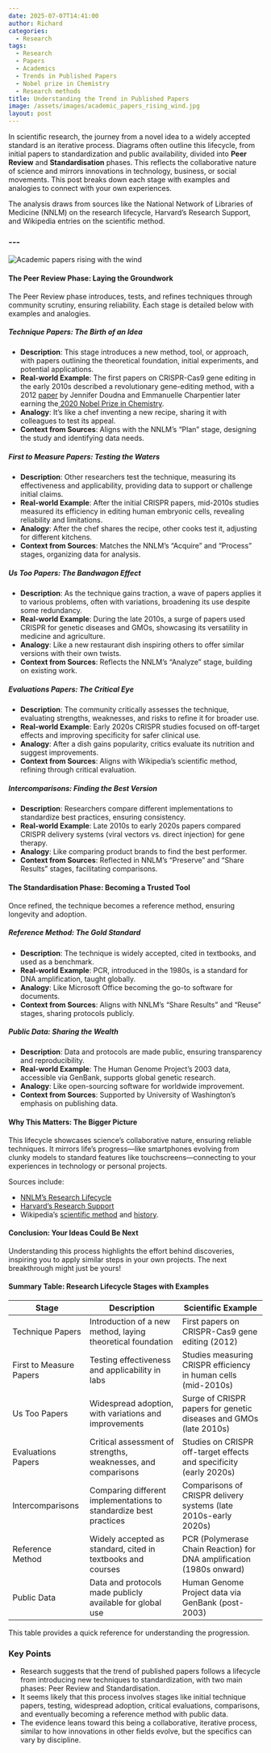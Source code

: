```yaml
---
date: 2025-07-07T14:41:00
author: Richard
categories:
  - Research
tags:
  - Research
  - Papers
  - Academics
  - Trends in Published Papers
  - Nobel prize in Chemistry
  - Research methods
title: Understanding the Trend in Published Papers
image: /assets/images/academic_papers_rising_wind.jpg
layout: post
---
```

In scientific research, the journey from a novel idea to a widely accepted standard is an iterative process. Diagrams often outline this lifecycle, from initial papers to standardization and public availability, divided into **Peer Review** and **Standardisation** phases. This reflects the collaborative nature of science and mirrors innovations in technology, business, or social movements. This post breaks down each stage with examples and analogies to connect with your own experiences.

The analysis draws from sources like the National Network of Libraries of Medicine (NNLM) on the research lifecycle, Harvard’s Research Support, and Wikipedia entries on the scientific method. 

### ---

![Academic papers rising with the wind](/assets/images/academic_papers_rising_wind.jpg "Academic papers rising with the wind")

#### The Peer Review Phase: Laying the Groundwork

The Peer Review phase introduces, tests, and refines techniques through community scrutiny, ensuring reliability. Each stage is detailed below with examples and analogies.

##### Technique Papers: The Birth of an Idea

- **Description**: This stage introduces a new method, tool, or approach, with papers outlining the theoretical foundation, initial experiments, and potential applications.
- **Real-world Example**: The first papers on CRISPR-Cas9 gene editing in the early 2010s described a revolutionary gene-editing method, with a 2012 [paper](https://pubmed.ncbi.nlm.nih.gov/22745249/) by Jennifer Doudna and Emmanuelle Charpentier later earning the[ 2020 Nobel Prize in Chemistry](https://www.nobelprize.org/prizes/chemistry/2020/press-release/).
- **Analogy**: It’s like a chef inventing a new recipe, sharing it with colleagues to test its appeal.
- **Context from Sources**: Aligns with the NNLM’s “Plan” stage, designing the study and identifying data needs.

##### First to Measure Papers: Testing the Waters

- **Description**: Other researchers test the technique, measuring its effectiveness and applicability, providing data to support or challenge initial claims.
- **Real-world Example**: After the initial CRISPR papers, mid-2010s studies measured its efficiency in editing human embryonic cells, revealing reliability and limitations.
- **Analogy**: After the chef shares the recipe, other cooks test it, adjusting for different kitchens.
- **Context from Sources**: Matches the NNLM’s “Acquire” and “Process” stages, organizing data for analysis.

##### Us Too Papers: The Bandwagon Effect

- **Description**: As the technique gains traction, a wave of papers applies it to various problems, often with variations, broadening its use despite some redundancy.
- **Real-world Example**: During the late 2010s, a surge of papers used CRISPR for genetic diseases and GMOs, showcasing its versatility in medicine and agriculture.
- **Analogy**: Like a new restaurant dish inspiring others to offer similar versions with their own twists.
- **Context from Sources**: Reflects the NNLM’s “Analyze” stage, building on existing work.

##### Evaluations Papers: The Critical Eye

- **Description**: The community critically assesses the technique, evaluating strengths, weaknesses, and risks to refine it for broader use.
- **Real-world Example**: Early 2020s CRISPR studies focused on off-target effects and improving specificity for safer clinical use.
- **Analogy**: After a dish gains popularity, critics evaluate its nutrition and suggest improvements.
- **Context from Sources**: Aligns with Wikipedia’s scientific method, refining through critical evaluation.

##### Intercomparisons: Finding the Best Version

- **Description**: Researchers compare different implementations to standardize best practices, ensuring consistency.
- **Real-world Example**: Late 2010s to early 2020s papers compared CRISPR delivery systems (viral vectors vs. direct injection) for gene therapy.
- **Analogy**: Like comparing product brands to find the best performer.
- **Context from Sources**: Reflected in NNLM’s “Preserve” and “Share Results” stages, facilitating comparisons.

#### The Standardisation Phase: Becoming a Trusted Tool

Once refined, the technique becomes a reference method, ensuring longevity and adoption.

##### Reference Method: The Gold Standard

- **Description**: The technique is widely accepted, cited in textbooks, and used as a benchmark.
- **Real-world Example**: PCR, introduced in the 1980s, is a standard for DNA amplification, taught globally.
- **Analogy**: Like Microsoft Office becoming the go-to software for documents.
- **Context from Sources**: Aligns with NNLM’s “Share Results” and “Reuse” stages, sharing protocols publicly.

##### Public Data: Sharing the Wealth

- **Description**: Data and protocols are made public, ensuring transparency and reproducibility.
- **Real-world Example**: The Human Genome Project’s 2003 data, accessible via GenBank, supports global genetic research.
- **Analogy**: Like open-sourcing software for worldwide improvement.
- **Context from Sources**: Supported by University of Washington’s emphasis on publishing data.

#### Why This Matters: The Bigger Picture

This lifecycle showcases science’s collaborative nature, ensuring reliable techniques. It mirrors life’s progress—like smartphones evolving from clunky models to standard features like touchscreens—connecting to your experiences in technology or personal projects.

Sources include:

- [NNLM’s Research Lifecycle](https://www.nnlm.gov/guides/data-glossary/research-lifecycle)
- [Harvard’s Research Support](https://researchsupport.harvard.edu/research-lifecycle)
- Wikipedia’s [scientific method](https://en.wikipedia.org/wiki/Scientific_method) and [history](https://en.wikipedia.org/wiki/History_of_scientific_method).

#### Conclusion: Your Ideas Could Be Next

Understanding this process highlights the effort behind discoveries, inspiring you to apply similar steps in your own projects. The next breakthrough might just be yours! 

#### Summary Table: Research Lifecycle Stages with Examples

| **Stage** | **Description** | **Scientific Example** |
| --- | --- | --- |
| Technique Papers | Introduction of a new method, laying theoretical foundation | First papers on CRISPR-Cas9 gene editing (2012) |
| First to Measure Papers | Testing effectiveness and applicability in labs | Studies measuring CRISPR efficiency in human cells (mid-2010s) |
| Us Too Papers | Widespread adoption, with variations and improvements | Surge of CRISPR papers for genetic diseases and GMOs (late 2010s) |
| Evaluations Papers | Critical assessment of strengths, weaknesses, and comparisons | Studies on CRISPR off-target effects and specificity (early 2020s) |
| Intercomparisons | Comparing different implementations to standardize best practices | Comparisons of CRISPR delivery systems (late 2010s-early 2020s) |
| Reference Method | Widely accepted as standard, cited in textbooks and courses | PCR (Polymerase Chain Reaction) for DNA amplification (1980s onward) |
| Public Data | Data and protocols made publicly available for global use | Human Genome Project data via GenBank (post-2003) |

This table provides a quick reference for understanding the progression.

### Key Points

- Research suggests that the trend of published papers follows a lifecycle from introducing new techniques to standardization, with two main phases: Peer Review and Standardisation.
- It seems likely that this process involves stages like initial technique papers, testing, widespread adoption, critical evaluations, comparisons, and eventually becoming a reference method with public data.
- The evidence leans toward this being a collaborative, iterative process, similar to how innovations in other fields evolve, but the specifics can vary by discipline.
